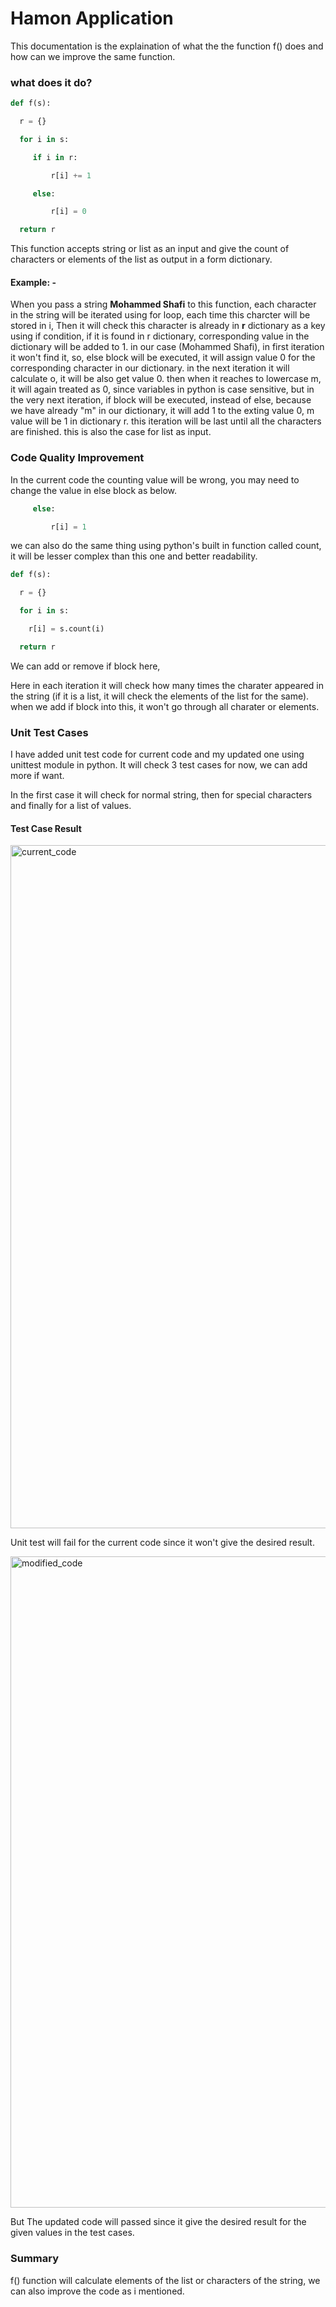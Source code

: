 # Hamon Application
 This documentation is the explaination of what the the function f() does and how can we improve the same function.

 ### what does it do?

```python
def f(s):

  r = {}

  for i in s:

     if i in r:

         r[i] += 1

     else:

         r[i] = 0

  return r
```

This function accepts string or list as an input and give the count of characters or elements of the list as output in a form dictionary.

#### Example: - 
When you pass a string **Mohammed Shafi** to this function, each character in the string will be iterated using for loop, each time this charcter will be stored in i, Then it will check this character is already in **r** dictionary as a key using if condition, if it is found in r dictionary, corresponding value in the dictionary will be added to 1. in our case (Mohammed Shafi), in first iteration it won't find it, so, else block will be executed, it will assign value 0 for the corresponding character in our dictionary.
in the next iteration it will calculate o, it will be also get value 0.
then when it reaches to lowercase m, it will again treated as 0, since variables in python is case sensitive, but in the very next iteration, if block will be executed, instead of else, because we have already "m" in our dictionary, it will add 1 to the exting value 0, m value will be 1 in dictionary r.
this iteration will be last until all the characters are finished.
this is also the case for list as input.

### Code Quality Improvement
In the current code the counting value will be wrong, you may need to change the value in else block as below.

```python
     else:

         r[i] = 1
```

we can also do the same thing using python's built in function called count, it will be lesser complex than this one and better readability.

```python
def f(s):

  r = {}

  for i in s:

    r[i] = s.count(i)

  return r
```
We can add or remove if block here,

Here in each iteration it will check how many times the charater appeared in the string (if it is a list, it will check the elements of the list for the same).
when we add if block into this, it won't go through all charater or elements.

### Unit Test Cases

I have added unit test code for current code and my updated one using unittest module in python.
It will check 3 test cases for now, we can add more if want.

In the first case it will check for normal string, then for special characters and finally for a list of values.

#### Test Case Result

<img width="1093" alt="current_code" src="https://github.com/cobsha/hamon-application/assets/71638921/307cac3c-4ff7-4d6f-aaa6-49eefcbab89a">


Unit test will fail for the current code since it won't give the desired result.

<img width="1042" alt="modified_code" src="https://github.com/cobsha/hamon-application/assets/71638921/a3f5bde6-e465-4a83-88ae-52632cb28b83">


But The updated code will passed since it give the desired result for the given values in the test cases.

### Summary

f() function will calculate elements of the list or characters of the string, we can also improve the code as i mentioned.
